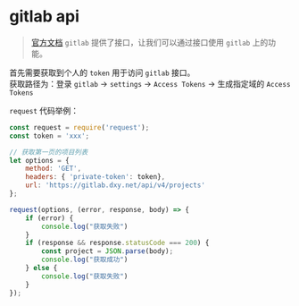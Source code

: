 # gitlab api
> [官方文档](https://docs.gitlab.com/ee/api/)
`gitlab` 提供了接口，让我们可以通过接口使用 `gitlab` 上的功能。

首先需要获取到个人的 `token` 用于访问 `gitlab` 接口。  
获取路径为：登录 `gitlab` -> `settings` -> `Access Tokens` -> 生成指定域的 `Access Tokens`  

`request` 代码举例：
```javascript
const request = require('request');
const token = 'xxx';

// 获取第一页的项目列表
let options = {
    method: 'GET',
    headers: { 'private-token': token},
    url: 'https://gitlab.dxy.net/api/v4/projects'
};

request(options, (error, response, body) => {
    if (error) {
        console.log("获取失败")
    }
    if (response && response.statusCode === 200) {
        const project = JSON.parse(body);
        console.log("获取成功")
    } else {
        console.log("获取失败")
    }
});

```